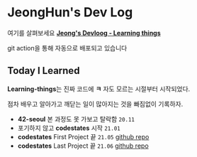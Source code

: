 # JeongHun's Dev Log

여기를 살펴보세요 **[Jeong's Devloog - Learning things](https://jeonghun-project.github.io/Learning-things)**

git action을 통해 자동으로 배포되고 있습니다

## Today I Learned

**Learning-things**는 진짜 코드에 **ㅋ** 자도 모르는 시절부터 시작되었다.

점차 배우고 알아가고 깨닫는 일이 많아지는 것을 빠짐없이 기록하자.

- **42-seoul** 본 과정도 못 가보고 탈락함 `20.11`
- 포기하지 않고 **codestates** 시작 `21.01`
- **codestates** First Project 끝 `21.05` [github repo](https://github.com/codestates/Phovis-client)
- **codestates** Last Project 끝 `21.06` [github repo](https://github.com/codestates/picaff-client)
